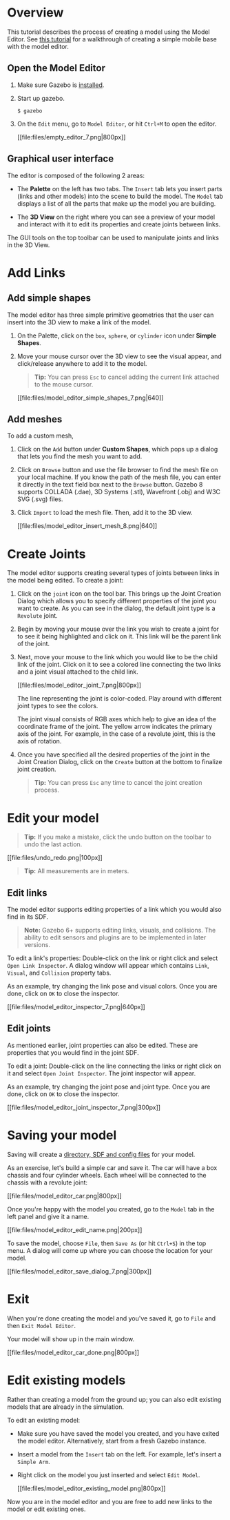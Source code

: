 # Overview

This tutorial describes the process of creating a model using the Model Editor.
See [this tutorial](http://gazebosim.org/tutorials?tut=guided_b3) for a walkthrough
of creating a simple mobile base with the model editor.

## Open the Model Editor

1.  Make sure Gazebo is [installed](http://gazebosim.org/install).

1.  Start up gazebo.

    ~~~
    $ gazebo
    ~~~

1. On the `Edit` menu, go to `Model Editor`, or hit `Ctrl+M` to open the editor.

    [[file:files/empty_editor_7.png|800px]]

## Graphical user interface

The editor is composed of the following 2 areas:

* The **Palette** on the left has two tabs. The `Insert` tab lets you insert
parts (links and other models) into the scene to build the model. The `Model`
tab displays a list of all the parts that make up the model you are building.

* The **3D View** on the right where you can see a preview of your model and
interact with it to edit its properties and create joints between links.

The GUI tools on the top toolbar can be used to manipulate joints and links in
the 3D View.

# Add Links

## Add simple shapes

The model editor has three simple primitive geometries that the user can insert
into the 3D view to make a link of the model.

1. On the Palette, click on the `box`, `sphere`, or `cylinder` icon under
**Simple Shapes**.

1. Move your mouse cursor over the 3D view to see the visual appear, and
click/release anywhere to add it to the model.

    > **Tip:** You can press `Esc` to cancel adding the current
    link attached to the mouse cursor.

    [[file:files/model_editor_simple_shapes_7.png|640]]

## Add meshes

To add a custom mesh,

1. Click on the `Add` button under **Custom Shapes**, which pops up a dialog
that lets you find the mesh you want to add.

1. Click on `Browse` button and use the file browser to find the mesh file
on your local machine. If you know the path of the mesh file, you can enter it
directly in the text field box next to the `Browse` button. Gazebo 8 supports
COLLADA (.dae), 3D Systems (.stl), Wavefront (.obj) and W3C SVG (.svg) files.

1. Click `Import` to load the mesh file. Then, add it to the 3D view.

    [[file:files/model_editor_insert_mesh_8.png|640]]

# Create Joints

The model editor supports creating several types of joints between links in the
model being edited. To create a joint:

1. Click on the `joint` icon on the tool bar. This brings up the Joint Creation
Dialog which allows you to specify different properties of the joint you
want to create. As you can see in the dialog, the default joint type is
a `Revolute` joint.

1. Begin by moving your mouse over the link you wish to create a joint for to
see it being highlighted and click on it. This link will be the parent link of
the joint.

1. Next, move your mouse to the link which you would like to be the child link
of the joint. Click on it to see a colored line connecting the two links and
a joint visual attached to the child link.

    [[file:files/model_editor_joint_7.png|800px]]

    The line representing the joint is color-coded. Play around with different
joint types to see the colors.

    The joint visual consists of RGB axes which help to give an idea of the
coordinate frame of the joint. The yellow arrow indicates the primary axis of
the joint. For example, in the case of a revolute joint, this is the axis of
rotation.

1. Once you have specified all the desired properties of the joint in the
Joint Creation Dialog, click on the `Create` button at the bottom to finalize
joint creation.

    > **Tip:** You can press `Esc` any time to cancel the joint creation process.

# Edit your model

> **Tip:** If you make a mistake, click the undo button on the toolbar to undo the last action.

[[file:files/undo_redo.png|100px]]

> **Tip:** All measurements are in meters.

## Edit links

The model editor supports editing properties of a link which you would
also find in its SDF.

> **Note:**  Gazebo 6+ supports editing
links, visuals, and collisions. The ability to edit sensors and
plugins are to be implemented in later versions.

To edit a link's properties: Double-click on the link or right click and select
`Open Link Inspector`. A dialog window will appear which contains
`Link`, `Visual`, and `Collision` property tabs.

As an example, try changing the link pose and visual colors. Once you are done, click on
`OK` to close the inspector.

[[file:files/model_editor_inspector_7.png|640px]]

## Edit joints

As mentioned earlier, joint properties can also be edited. These are properties
that you would find in the joint SDF.

To edit a joint: Double-click on the line connecting the links or right click
on it and select `Open Joint Inspector`. The joint inspector will appear.

As an example, try changing the joint pose and joint type. Once you are done, click on
`OK` to close the inspector.

[[file:files/model_editor_joint_inspector_7.png|300px]]

# Saving your model

Saving will create a [directory, SDF and config files](http://gazebosim.org/tutorials?tut=model_structure&cat=build_robot) for your model.

As an exercise, let's build a simple car and save it. The car will have a
box chassis and four cylinder wheels. Each wheel will be connected to the
chassis with a revolute joint:

[[file:files/model_editor_car.png|800px]]

Once you're happy with the model you created, go to the `Model` tab in the left
panel and give it a name.

[[file:files/model_editor_edit_name.png|200px]]

To save the model, choose `File`, then `Save As` (or hit `Ctrl+S`) in the top
menu. A dialog will come up where you can choose the location for your model.

[[file:files/model_editor_save_dialog_7.png|300px]]

# Exit

When you're done creating the model and you've saved it, go to `File` and then
`Exit Model Editor`.

Your model will show up in the main window.

[[file:files/model_editor_car_done.png|800px]]

# Edit existing models

Rather than creating a model from the ground up;
you can also edit existing models that are already in the simulation.

To edit an existing model:

* Make sure you have saved the model you created, and you have exited the model editor. Alternatively, start from a fresh Gazebo instance.

* Insert a model from the `Insert` tab on the left. For example, let's
insert a `Simple Arm`.

* Right click on the model you just inserted and select `Edit Model`.

    [[file:files/model_editor_existing_model.png|800px]]

Now you are in the model editor and you are free to add new links to the
model or edit existing ones.
